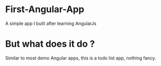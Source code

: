 # First-Angular-App
A simple app I built after learning AngularJs
# But what does it do ?
Similar to most demo Angular apps, this is a todo list app, nothing fancy. 
